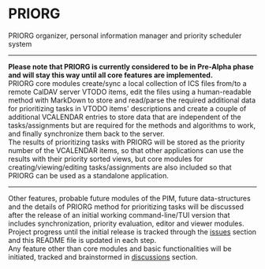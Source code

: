 # PRIORG
PRIORG organizer, personal information manager and priority scheduler system  

---

**Please note that PRIORG is currently considered to be in Pre-Alpha phase and will stay this way until all core features are implemented.**  
PRIORG core modules create/sync a local collection of ICS files from/to a remote CalDAV server VTODO items, edit the files using a human-readable method with MarkDown to store and read/parse the required additional data for prioritizing tasks in VTODO items' descriptions and create a couple of additional VCALENDAR entries to store data that are independent of the tasks/assignments but are required for the methods and algorithms to work, and finally synchronize them back to the server.  
The results of prioritizing tasks with PRIORG will be stored as the priority number of the VCALENDAR items, so that other applications can use the results with their priority sorted views, but core modules for creating/viewing/editing tasks/assignments are also included so that PRIORG can be used as a standalone application.  

---

Other features, probable future modules of the PIM, future data-structures and the details of PRIORG method for prioritizing tasks will be discussed after the release of an initial working command-line/TUI version that includes synchronization, priority evaluation, editor and viewer modules. Project progress until the initial release is tracked through the [issues](https://github.com/Vazirified/priorg/issues) section and this README file is updated in each step.  
Any feature other than core modules and basic functionalities will be initiated, tracked and brainstormed in [discussions](https://github.com/Vazirified/priorg/discussions) section.  